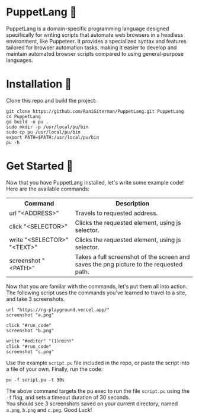 <h1>
    PuppetLang 🎩
</h1>
PuppetLang is a domain-specific programming language designed specifically for writing scripts that automate web browsers in a headless environment, like Puppeteer. It provides a specialized syntax and features tailored for browser automation tasks, making it easier to develop and maintain automated browser scripts compared to using general-purpose languages.

<h1>
    Installation 🧨
</h1>
Clone this repo and build the project:

```
git clone https://github.com/RaniGiterman/PuppetLang.git PuppetLang
cd PuppetLang
go build -o pu .
sudo mkdir -p /usr/local/pu/bin
sudo cp pu /usr/local/pu/bin
export PATH=$PATH:/usr/local/pu/bin
pu -h
```

<h1>
    Get Started 🎯
</h1>
Now that you have PuppetLang installed, let's write some example code! <br>
Here are the available commands: <br>
<table>
  <tr>
    <th>Command</th>
    <th>Description</th>
  </tr>
  <tr>
    <td>url "&lt;ADDRESS&gt;"</td>
    <td>Travels to requested address.</td>
  </tr>
  <tr>
    <td>click "&lt;SELECTOR&gt;"</td>
    <td>Clicks the requested element, using js selector.</td>
  </tr>
  <tr>
    <td>write "&lt;SELECTOR&gt;" "&lt;TEXT&gt;"</td>
    <td>Clicks the requested element, using js selector.</td>
  </tr>
  <tr>
    <td>screenshot "&lt;PATH&gt;"</td>
    <td>Takes a full screenshot of the screen and saves the png picture to the requested path.</td>
  </tr>
</table>

Now that you are familar with the commands, let's put them all into action. <br>
The following script uses the commands you've learned to travel to a site, and take 3 screenshots. <br>

```
url "https://rg-playground.vercel.app/"
screenshot "a.png"

click "#run_code"
screenshot "b.png"

write "#editor" "הדפסה(1)"
click "#run_code"
screenshot "c.png"
```

Use the example `script.pu` file included in the repo, or paste the script into a file of your own. Finally, run the code:

```
pu -f script.pu -t 30s
```

The above command targets the pu exec to run the file `script.pu` using the `-f` flag, and sets a timeout duration of 30 seconds. <br>
You should see 3 screenshots saved on your current directory, named `a.png`, `b.png` and `c.png`. Good Luck!
